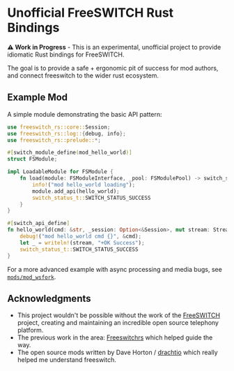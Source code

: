 # Unofficial FreeSWITCH Rust Bindings

**⚠️ Work in Progress** - This is an experimental, unofficial project to provide idiomatic Rust bindings for FreeSWITCH.

The goal is to provide a safe + ergonomic pit of success for mod authors, and connect freeswitch to the wider rust ecosystem.

## Example Mod

A simple module demonstrating the basic API pattern:

```rust
use freeswitch_rs::core::Session;
use freeswitch_rs::log::{debug, info};
use freeswitch_rs::prelude::*;

#[switch_module_define(mod_hello_world)]
struct FSModule;

impl LoadableModule for FSModule {
    fn load(module: FSModuleInterface, _pool: FSModulePool) -> switch_status_t {
        info!("mod hello_world loading");
        module.add_api(hello_world);
        switch_status_t::SWITCH_STATUS_SUCCESS
    }
}

#[switch_api_define]
fn hello_world(cmd: &str, _session: Option<&Session>, mut stream: StreamHandle) -> switch_status_t {
    debug!("mod hello_world cmd {}", &cmd);
    let _ = writeln!(stream, "+OK Success");
    switch_status_t::SWITCH_STATUS_SUCCESS
}
```

For a more advanced example with async processing and media bugs, see [`mods/mod_wsfork`](mods/mod_wsfork/src/lib.rs).

## Acknowledgments

- This project wouldn't be possible without the work of the [FreeSWITCH](https://freeswitch.org/) project, creating and maintaining an incredible open source telephony platform.
- The previous work in the area: [Freeswitchrs](https://github.com/friends-of-freeswitch/freeswitchrs) which helped guide the way.
- The open source mods written by Dave Horton / [drachtio](https://drachtio.org/) which really helped me understand freeswitch.

